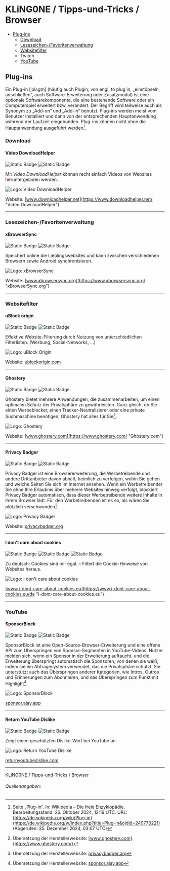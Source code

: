 # KLiNG0NE / Tipps-und-Tricks / Browser

* [Plug-ins](#plug-ins)
  * [Download](#download)
  * [Lesezeichen-/Favoritenverwaltung](#lesezeichen-favoritenverwaltung)
  * [Websitefilter](#websitefilter)
  * Twitch
  * [YouTube](#youtube)

## Plug-ins

Ein Plug-in [ˈplʌgɪn] (häufig auch Plugin; von engl. to plug in, „einstöpseln, anschließen“, auch Software-Erweiterung oder Zusatzmodul) ist eine optionale Softwarekomponente, die eine bestehende Software oder ein Computerspiel erweitert bzw. verändert. Der Begriff wird teilweise auch als Synonym zu „Add-on“ und „Add-in“ benutzt. Plug-ins werden meist vom Benutzer installiert und dann von der entsprechenden Hauptanwendung während der Laufzeit eingebunden. Plug-ins können nicht ohne die Hauptanwendung ausgeführt werden[^1].

### Download

#### Video DownloadHelper

![Static Badge](https://img.shields.io/badge/Firefox-Erweiterung-FF7139?logo=firefox) ![Static Badge](https://img.shields.io/badge/Chromium-Erweiterung-4285F4?logo=googlechrome)

Mit *Video DownloadHelper* können recht einfach Videos von Websites heruntergeladen werden.

![Logo: Video DownloadHelper](img/Video-DownloadHelper.png "Logo: Video DownloadHelper")

Website: [www.downloadhelper.net](https://www.downloadhelper.net/ "Video DownloadHelper")

---

### Lesezeichen-/Favoritenverwaltung

#### xBrowserSync

![Static Badge](https://img.shields.io/badge/Firefox-Erweiterung-FF7139?logo=firefox) ![Static Badge](https://img.shields.io/badge/Chromium-Erweiterung-4285F4?logo=googlechrome)

Speichert online die Lieblingswebsites und kann zwischen verschiedenen Browsern sowie Android synchronisieren.

![Logo: xBrowserSync](img/xBrowserSync.png "Logo: xBrowserSync")

Website: [www.xbrowsersync.org](https://www.xbrowsersync.org/ "xBrowserSync.org")

---

### Websitefilter

#### uBlock origin

![Static Badge](https://img.shields.io/badge/Firefox-Erweiterung-FF7139?logo=firefox) ![Static Badge](https://img.shields.io/badge/Chromium-Erweiterung-4285F4?logo=googlechrome)

Effektive Website-Filterung durch Nutzung von unterschiedlichen Filterlisten.  (Werbung, Social-Networks, ...)

![Logo: uBlock Origin](img/uBlock-Origin.png "Logo: uBlock Origin")

Website: [ublockorigin.com](https://ublockorigin.com/ "uBlockOrigin.com")

---

#### Ghostery

![Static Badge](https://img.shields.io/badge/Firefox-Erweiterung-FF7139?logo=firefox) ![Static Badge](https://img.shields.io/badge/Chromium-Erweiterung-4285F4?logo=googlechrome)

Ghostery bietet mehrere Anwendungen, die zusammenarbeiten, um einen optimalen Schutz der Privatsphäre zu gewährleisten. Ganz gleich, ob Sie einen Werbeblocker, einen Tracker-Neutralisierer oder eine private Suchmaschine benötigen, Ghostery hat alles für Sie[^2].

![Logo: Ghostery](img/Ghostery.png "Logo: Ghostery")

Website: [www.ghostery.com](https://www.ghostery.com/ "Ghostery.com")

---

#### Privacy Badger

![Static Badge](https://img.shields.io/badge/Firefox-Erweiterung-FF7139?logo=firefox) ![Static Badge](https://img.shields.io/badge/Chromium-Erweiterung-4285F4?logo=googlechrome)

Privacy Badger ist eine Browsererweiterung, die Werbetreibende und andere Drittanbieter davon abhält, heimlich zu verfolgen, wohin Sie gehen und welche Seiten Sie sich im Internet ansehen. Wenn ein Werbetreibender Sie ohne Ihre Erlaubnis über mehrere Websites hinweg verfolgt, blockiert Privacy Badger automatisch, dass dieser Werbetreibende weitere Inhalte in Ihrem Browser lädt. Für den Werbetreibenden ist es so, als wären Sie plötzlich verschwunden[^3].

![Logo: Privacy Badger](img/Privacy-Badger.png "Logo: Privacy Badger")

Website: [privacybadger.org](https://privacybadger.org/ "privacybadger.org")

---

#### I don't care about cookies

![Static Badge](https://img.shields.io/badge/Firefox-Erweiterung-FF7139?logo=firefox) ![Static Badge](https://img.shields.io/badge/Chromium-Erweiterung-4285F4?logo=googlechrome)  ![Static Badge](https://img.shields.io/badge/Opera-Erweiterung-FF1B2D?logo=opera)

Zu deutsch: Cookies sind mir egal. – Filtert die Cookie-Hinweise von Websites heraus.

![Logo: I don't care about cookies](img/i-dont-care-about-cookies.png "Logo: I don't care about cookies")

[www.i-dont-care-about-cookies.eu](https://www.i-dont-care-about-cookies.eu/de "i-dont-care-about-cookies.eu")

---

### YouTube

#### SponsorBlock

![Static Badge](https://img.shields.io/badge/Firefox-Erweiterung-FF7139?logo=firefox) ![Static Badge](https://img.shields.io/badge/Chromium-Erweiterung-4285F4?logo=googlechrome)

SponsorBlock ist eine Open-Source-Browser-Erweiterung und eine offene API zum Überspringen von Sponsor-Segmenten in YouTube-Videos. Nutzer melden sich, wenn ein Sponsor in der Erweiterung auftaucht, und die Erweiterung überspringt automatisch die Sponsoren, von denen sie weiß, indem sie ein Abfragesystem verwendet, das die Privatsphäre schützt. Sie unterstützt auch das Überspringen anderer Kategorien, wie Intros, Outros und Erinnerungen zum Abonnieren, und das Überspringen zum Punkt mit Highlight[^4].

![Logo: SponsorBlock](img/SponsorBlock.png "Logo: SponsorBlock")

[sponsor.ajay.app](https://sponsor.ajay.app/ "sponsor.ajay.app")

---

#### Return YouTube Dislike

![Static Badge](https://img.shields.io/badge/Firefox-Erweiterung-FF7139?logo=firefox) ![Static Badge](https://img.shields.io/badge/Chromium-Erweiterung-4285F4?logo=googlechrome)

Zeigt einen geschätzten Dislike-Wert bei YouTube an.

![Logo: Return YouTube Dislike](img/Return-YouTube-Dislike.png "Logo: Return YouTube Dislike")

[returnyoutubedislike.com](https://returnyoutubedislike.com/ "returnyoutubedislike.com")

---

[KLiNG0NE](https://github.com/KLiNG0NE/) / [Tipps-und-Tricks](https://github.com/KLiNG0NE/Tipps-und-Tricks/) / [Browser](https://github.com/KLiNG0NE/Tipps-und-Tricks/blob/main/Browser/ReadMe.md)

###### Quellenangaben:

[^1]: Seite „Plug-in“. In: Wikipedia – Die freie Enzyklopädie. Bearbeitungsstand: 26. Oktober 2024, 12:19 UTC. URL: [https://de.wikipedia.org/wiki/Plug-in](https://de.wikipedia.org/w/index.php?title=Plug-in&oldid=249773221) (Abgerufen: 25. Dezember 2024, 03:07 UTC) 
[^2]: Übersetzung der Herstellerwebsite: [www.ghostery.com](https://www.ghostery.com/)
[^3]: Übersetzung der Herstellerwebsite: [privacybadger.org](https://privacybadger.org/)
[^4]: Übersetzung der Herstellerwebsite: [sponsor.ajay.app](https://sponsor.ajay.app/)
